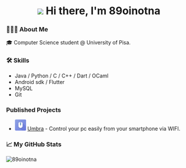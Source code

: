 

<h1 align="center"><img src="https://raw.githubusercontent.com/sidbelbase/sidbelbase/master/wave.gif" width="30px"><strong> Hi there, I'm 89oinotna</strong>
</h1>


### 👨🏻‍💻 About Me 
🎓 Computer Science student @ University of Pisa.

### 🛠 Skills
* Java / Python / C / C++ / Dart / OCaml
* Android sdk / Flutter
* MySQL
* Git

### Published Projects
* <img src="https://raw.githubusercontent.com/89oinotna/89oinotna/master/dfsTavola%20disegno%201.png" width="30px"> [Umbra](https://play.google.com/store/apps/details?id=com.oinotna.umbra) - Control your pc easily from your smartphone via WIFI.

### 📈 My GitHub Stats
<img src="https://github-readme-stats.vercel.app/api?username=89oinotna&show_icons=true&theme=gotham" alt="89oinotna" />
<!--
**89oinotna/89oinotna** is a ✨ _special_ ✨ repository because its `README.md` (this file) appears on your GitHub profile.



Here are some ideas to get you started:

- 🔭 I’m currently working on ...
- 🌱 I’m currently learning ...
- 👯 I’m looking to collaborate on ...
- 🤔 I’m looking for help with ...
- 💬 Ask me about ...
- 📫 How to reach me: ...
- 😄 Pronouns: ...
- ⚡ Fun fact: ...
-->
